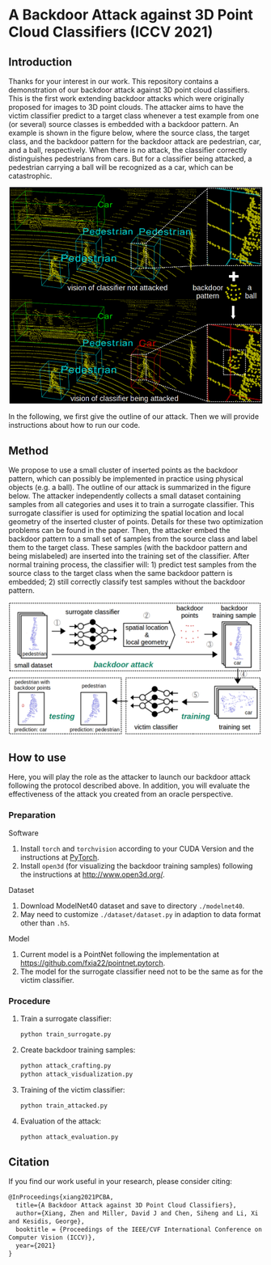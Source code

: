 # A Backdoor Attack against 3D Point Cloud Classifiers (ICCV 2021)

## Introduction
Thanks for your interest in our work. This repository contains a demonstration of our backdoor attack against 3D point cloud classifiers.
This is the first work extending backdoor attacks which were originally proposed for images to 3D point clouds.
The attacker aims to have the victim classifier predict to a target class whenever a test example from one (or several) source classes is embedded with a backdoor pattern.
An example is shown in the figure below, where the source class, the target class, and the backdoor pattern for the backdoor attack are pedestrian, car, and a ball, respectively.
When there is no attack, the classifier correctly distinguishes pedestrians from cars. But for a classifier being attacked, a pedestrian carrying a ball will be recognized as a car, which can be catastrophic.

<p align="center">
<img src="https://github.com/zhenxianglance/PCBA/blob/main/figure1.png" width="500" />
</p>

In the following, we first give the outline of our attack. Then we will provide instructions about how to run our code.

## Method

We propose to use a small cluster of inserted points as the backdoor pattern, which can possibly be implemented in practice using physical objects (e.g. a ball).
The outline of our attack is summarized in the figure below. The attacker independently collects a small dataset containing samples from all categories and uses it to train a surrogate classifier.
This surrogate classifier is used for optimizing the spatial location and local geometry of the inserted cluster of points. Details for these two optimization problems can be found in the paper.
Then, the attacker embed the backdoor pattern to a small set of samples from the source class and label them to the target class.
These samples (with the backdoor pattern and being mislabeled) are inserted into the training set of the classifier.
After normal training process, the classifier will: 1) predict test samples from the source class to the target class when the same backdoor pattern is embedded; 2) still correctly classify test samples without the backdoor pattern.

<img src="https://github.com/zhenxianglance/PCBA/blob/main/figure2.png" width="500" />

## How to use

Here, you will play the role as the attacker to launch our backdoor attack following the protocol described above. 
In addition, you will evaluate the effectiveness of the attack you created from an oracle perspective.

### Preparation

Software
1. Install `torch` and `torchvision` according to your CUDA Version and the instructions at [PyTorch](https://pytorch.org/).
2. Install `open3d` (for visualizing the backdoor training samples) following the instructions at http://www.open3d.org/.

Dataset
1. Download ModelNet40 dataset and save to directory `./modelnet40`.
2. May need to customize `./dataset/dataset.py` in adaption to data format other than `.h5`.

Model
1. Current model is a PointNet following the implementation at https://github.com/fxia22/pointnet.pytorch.
2. The model for the surrogate classifier need not to be the same as for the victim classifier.

### Procedure
1. Train a surrogate classifier:
    ```python
    python train_surrogate.py
    ```

2. Create backdoor training samples:
    ```python
    python attack_crafting.py
    python attack_visdualization.py
    ```

3. Training of the victim classifier:
    ```python
    python train_attacked.py
    ```

4. Evaluation of the attack:
    ```python
    python attack_evaluation.py
    ```

## Citation
If you find our work useful in your research, please consider citing:

	@InProceedings{xiang2021PCBA,
	  title={A Backdoor Attack against 3D Point Cloud Classifiers},
	  author={Xiang, Zhen and Miller, David J and Chen, Siheng and Li, Xi and Kesidis, George},
	  booktitle = {Proceedings of the IEEE/CVF International Conference on Computer Vision (ICCV)},
	  year={2021}
	}
